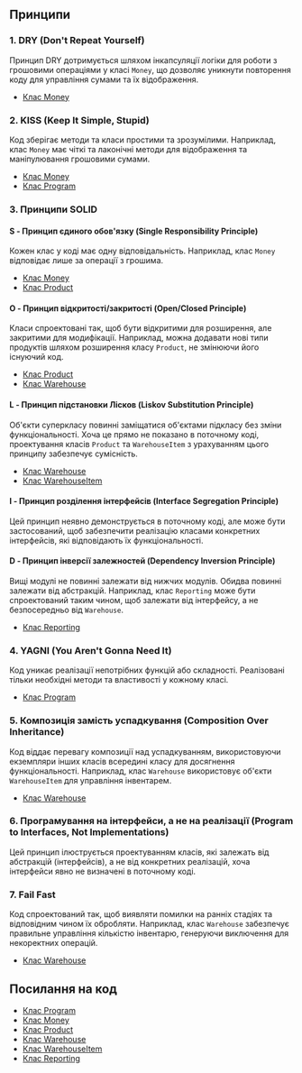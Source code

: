 ## Принципи

### 1. DRY (Don't Repeat Yourself)
Принцип DRY дотримується шляхом інкапсуляції логіки для роботи з грошовими операціями у класі `Money`, що дозволяє уникнути повторення коду для управління сумами та їх відображення.
- [Клас Money](Task1/Task1/Money.cs)

### 2. KISS (Keep It Simple, Stupid)
Код зберігає методи та класи простими та зрозумілими. Наприклад, клас `Money` має чіткі та лаконічні методи для відображення та маніпулювання грошовими сумами.
- [Клас Money](Task1/Task1/Money.cs)
- [Клас Program](Task1/Task1/Program.cs#L14-L20)

### 3. Принципи SOLID

#### S - Принцип єдиного обов'язку (Single Responsibility Principle)
Кожен клас у коді має одну відповідальність. Наприклад, клас `Money` відповідає лише за операції з грошима.
- [Клас Money](Task1/Task1/Money.cs)
- [Клас Product](Task1/Task1/Product.cs)

#### O - Принцип відкритості/закритості (Open/Closed Principle)
Класи спроектовані так, щоб бути відкритими для розширення, але закритими для модифікації. Наприклад, можна додавати нові типи продуктів шляхом розширення класу `Product`, не змінюючи його існуючий код.
- [Клас Product](Task1/Task1/Product.cs)
- [Клас Warehouse](Task1/Task1/Warehouse.cs)

#### L - Принцип підстановки Лісков (Liskov Substitution Principle)
Об'єкти суперкласу повинні заміщатися об'єктами підкласу без зміни функціональності. Хоча це прямо не показано в поточному коді, проектування класів `Product` та `WarehouseItem` з урахуванням цього принципу забезпечує сумісність.
- [Клас Warehouse](Task1/Task1/Warehouse.cs)
- [Клас WarehouseItem](Task1/Task1/WarehouseItem.cs)

#### I - Принцип розділення інтерфейсів (Interface Segregation Principle)
Цей принцип неявно демонструється в поточному коді, але може бути застосований, щоб забезпечити реалізацію класами конкретних інтерфейсів, які відповідають їх функціональності.

#### D - Принцип інверсії залежностей (Dependency Inversion Principle)
Вищі модулі не повинні залежати від нижчих модулів. Обидва повинні залежати від абстракцій. Наприклад, клас `Reporting` може бути спроектований таким чином, щоб залежати від інтерфейсу, а не безпосередньо від `Warehouse`.
- [Клас Reporting](Task1/Task1/Reporting.cs)

### 4. YAGNI (You Aren't Gonna Need It)
Код уникає реалізації непотрібних функцій або складності. Реалізовані тільки необхідні методи та властивості у кожному класі.
- [Клас Program](Task1/Task1/Program.cs)

### 5. Композиція замість успадкування (Composition Over Inheritance)
Код віддає перевагу композиції над успадкуванням, використовуючи екземпляри інших класів всередині класу для досягнення функціональності. Наприклад, клас `Warehouse` використовує об'єкти `WarehouseItem` для управління інвентарем.
- [Клас Warehouse](Task1/Task1/Warehouse.cs)

### 6. Програмування на інтерфейси, а не на реалізації (Program to Interfaces, Not Implementations)
Цей принцип ілюструється проектуванням класів, які залежать від абстракцій (інтерфейсів), а не від конкретних реалізацій, хоча інтерфейси явно не визначені в поточному коді.

### 7. Fail Fast
Код спроектований так, щоб виявляти помилки на ранніх стадіях та відповідним чином їх обробляти. Наприклад, клас `Warehouse` забезпечує правильне управління кількістю інвентарю, генеруючи виключення для некоректних операцій.
- [Клас Warehouse](Task1/Task1/Warehouse.cs)

## Посилання на код

- [Клас Program](Task1/Program.cs)
- [Клас Money](Task1/Money.cs)
- [Клас Product](Task1/Product.cs)
- [Клас Warehouse](Task1/Warehouse.cs)
- [Клас WarehouseItem](Task1/WarehouseItem.cs)
- [Клас Reporting](Task1/Reporting.cs)
